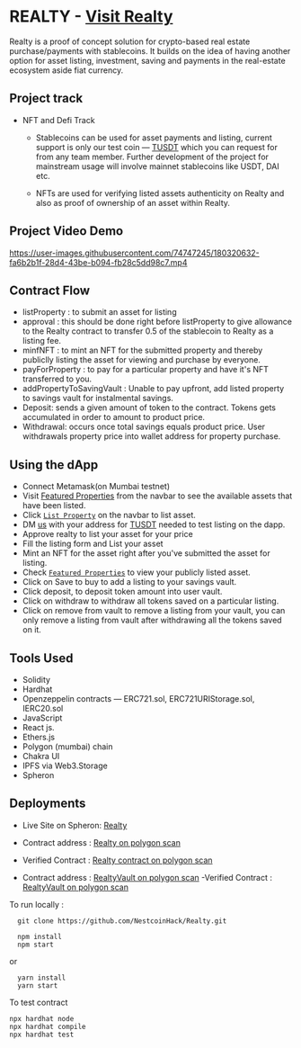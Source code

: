 # REALTY - [Visit Realty](https://realty-93t6v.spheron.app/#)
Realty is a proof of concept solution for crypto-based real estate purchase/payments with stablecoins. It builds on the idea of having another option for asset listing, investment, saving and payments in the real-estate ecosystem aside fiat currency.

## Project track 
 - NFT and Defi Track 
    - Stablecoins can be used for asset payments and listing, current support is only our test coin — [TUSDT](https://mumbai.polygonscan.com/address/0x4A80319043e4f56562212C10Ad86cDe28083cB10) which you can request for from any team member. Further development of the project for mainstream usage will involve mainnet stablecoins like USDT, DAI etc.

    - NFTs are used for verifying listed assets authenticity on Realty and also as proof of ownership of an asset within Realty.

## Project Video Demo

https://user-images.githubusercontent.com/74747245/180320632-fa6b2b1f-28d4-43be-b094-fb28c5dd98c7.mp4




## Contract Flow
- listProperty : to submit an asset for listing 
- approval : this should be done right before listProperty to give allowance to the Realty contract to transfer 0.5 of the stablecoin to Realty as a listing fee.
- minfNFT : to mint an NFT for the submitted property and thereby publiclly listing the asset for viewing and purchase by everyone.
- payForProperty : to pay for a particular property and have it's NFT transferred to you.
- addPropertyToSavingVault : Unable to pay upfront, add listed property to savings vault for instalmental savings.
- Deposit: sends a given amount of token to the contract. Tokens gets accumulated in order to amount to product price.
- Withdrawal: occurs once total savings equals product price. User withdrawals property price into wallet address for property purchase.

## Using the dApp
- Connect Metamask(on Mumbai testnet)
- Visit [Featured Properties](https://realty-93t6v.spheron.app/#/properties) from the navbar to see the available assets that have been listed.
- Click [`List Property`](https://realty-93t6v.spheron.app/#/list-property) on the navbar to list asset.
- DM [us](https://twitter.com/adedotxn) with your address for [TUSDT](https://mumbai.polygonscan.com/address/0x4A80319043e4f56562212C10Ad86cDe28083cB10) needed to test listing on the dapp.
- Approve realty to list your asset for your price
- Fill the listing form and List your asset
- Mint an NFT for the asset right after you've submitted the asset for listing.
- Check [`Featured Properties`](https://realty-93t6v.spheron.app/#/properties) to view your publicly listed asset.
- Click on Save to buy to add a listing to your savings vault. 
- Click deposit, to deposit token amount into user vault.
- Click on withdraw to withdraw all tokens saved on a particular listing.
- Click on remove from vault to remove a listing from your vault, you can only remove a listing from vault after withdrawing all the tokens saved on it.


## Tools Used
- Solidity 
- Hardhat
- Openzeppelin contracts — ERC721.sol, ERC721URIStorage.sol, IERC20.sol
- JavaScript 
- React js.
- Ethers.js
- Polygon (mumbai) chain
- Chakra UI
- IPFS via Web3.Storage
- Spheron

## Deployments
- Live Site on Spheron: [Realty](https://realty-93t6v.spheron.app/#)

- Contract address : [Realty on polygon scan](https://mumbai.polygonscan.com/address/0x5f3744423Df56F7B203d3bd57e27Afb6fbf53093)
- Verified Contract : [Realty contract on polygon scan](https://mumbai.polygonscan.com/address/0x5f3744423Df56F7B203d3bd57e27Afb6fbf53093#code)
- Contract address : [RealtyVault on polygon scan](https://mumbai.polygonscan.com/address/0xd05e082331373bb6420d97bf7ea832fbe545c882)
-Verified Contract : [RealtyVault on polygon scan](https://mumbai.polygonscan.com/address/0xD05E082331373BB6420D97Bf7Ea832fBe545c882#code)


To run locally :
```shell
  git clone https://github.com/NestcoinHack/Realty.git
```
```shell
  npm install
  npm start
```
or
```shell  
  yarn install
  yarn start
```
To test contract
```shell
npx hardhat node
npx hardhat compile
npx hardhat test

```

